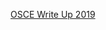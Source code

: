 

[OSCE Write Up 2019](https://github.com/alptunga/alptunga.github.io/blob/master/OSCE_WriteUp.md "OSCE")
